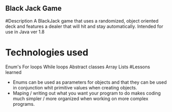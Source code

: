 ## Black Jack Game

#Description
A BlackJack game that uses a randomized, object oriented deck and features a dealer that will hit and stay automatically. Intended for use in Java ver 1.8 
# Technologies used
Enum's
For loops
While loops
Abstract classes 
Array Lists 
#Lessons learned
* Enums can be used as parameters for objects and that they can be used in conjunction whit primitive values when creating objects. 
* Maping / writing out what you want your program to do makes coding much simpler / more organized when working on more complex programs. 